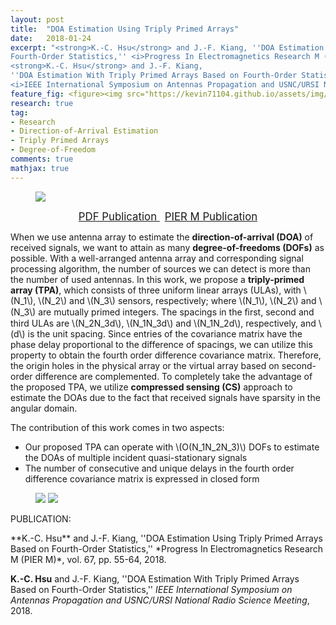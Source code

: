 ```yaml
---
layout: post
title:  "DOA Estimation Using Triply Primed Arrays"
date:   2018-01-24
excerpt: "<strong>K.-C. Hsu</strong> and J.-F. Kiang, ''DOA Estimation Using Triply Primed Arrays Based on
Fourth-Order Statistics,'' <i>Progress In Electromagnetics Research M (PIER M)</i>, vol. 67, pp. 55-64, 2018.<br>
<strong>K.-C. Hsu</strong> and J.-F. Kiang,
''DOA Estimation With Triply Primed Arrays Based on Fourth-Order Statistics,'' 
<i>IEEE International Symposium on Antennas Propagation and USNC/URSI National Radio Science Meeting</i>, 2018."
feature_fig: <figure><img src="https://kevin71104.github.io/assets/img/DOA_TPA/array.jpg"></figure>
research: true
tag:
- Research
- Direction-of-Arrival Estimation
- Triply Primed Arrays
- Degree-of-Freedom
comments: true
mathjax: true
---
```


<figure>
	<img src="https://kevin71104.github.io/assets/img/DOA_TPA/array.jpg">
</figure>

<center>
	<a href="{{site.url}}/assets/document/DOA_TPA.pdf" target="_blank" class="btn btn-danger">
		<span style="font-size: 120%;">
		PDF Publication
		</span>
	</a>
	&nbsp;
	<a href="http://www.jpier.org/PIERM/pier.php?paper=18012404" target="_blank" class="btn btn-warning">
		<span style="font-size: 120%;">
		PIER M Publication
		</span>
	</a>
</center>

When we use antenna array to estimate the **direction-of-arrival (DOA)** of received signals,
we want to attain as many **degree-of-freedoms (DOFs)** as possible.
With a well-arranged antenna array and corresponding signal processing algorithm, 
the number of sources we can detect is more than the number of used antennas.
In this work, we propose a **triply-primed array (TPA)**, which consists of three uniform linear arrays (ULAs), 
with \\(N_1\\), \\(N_2\\) and \\(N_3\\) sensors, respectively; where \\(N_1\\), \\(N_2\\) and \\(N_3\\) are mutually primed integers.
The spacings in the ﬁrst, second and third ULAs are \\(N_2N_3d\\), \\(N_1N_3d\\) and \\(N_1N_2d\\), respectively, and \\(d\\) is the unit spacing.
Since entries of the covariance matrix have the phase delay proportional to the difference of spacings, 
we can utilize this property to obtain the fourth order difference covariance matrix.
Therefore, the origin holes in the physical array or the virtual array based on second-order difference are complemented.
To completely take the advantage of the proposed TPA, we utilize **compressed sensing (CS)** approach to estimate the DOAs 
due to the fact that received signals have sparsity in the angular domain.

The contribution of this work comes in two aspects:
- Our proposed TPA can operate with \\(O(N_1N_2N_3)\\) DOFs to estimate the DOAs of multiple incident quasi-stationary signals
- The number of consecutive and unique delays in the fourth order difference covariance matrix is expressed in closed form 

<figure class="half">
	<img src="https://kevin71104.github.io/assets/img/DOA_TPA/CPA.jpg" class="img-disappear"> 
	<img src="https://kevin71104.github.io/assets/img/DOA_TPA/TPA.jpg">
</figure>

<p class="double_underline">PUBLICATION:</p>
**K.-C. Hsu** and J.-F. Kiang, 
''DOA Estimation Using Triply Primed Arrays Based on Fourth-Order Statistics,'' 
*Progress In Electromagnetics Research M (PIER M)*, vol. 67, pp. 55-64, 2018.

**K.-C. Hsu** and J.-F. Kiang,
''DOA Estimation With Triply Primed Arrays Based on Fourth-Order Statistics,'' 
*IEEE International Symposium on Antennas Propagation and USNC/URSI National Radio Science Meeting*, 2018.
